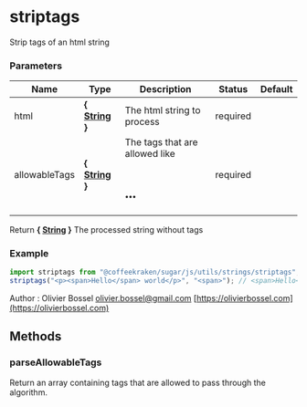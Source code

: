 # striptags

Strip tags of an html string

### Parameters

| Name          | Type                                                                                                   | Description                                | Status   | Default |
| ------------- | ------------------------------------------------------------------------------------------------------ | ------------------------------------------ | -------- | ------- |
| html          | **{ [String](https://developer.mozilla.org/fr/docs/Web/JavaScript/Reference/Objets_globaux/String) }** | The html string to process                 | required |
| allowableTags | **{ [String](https://developer.mozilla.org/fr/docs/Web/JavaScript/Reference/Objets_globaux/String) }** | The tags that are allowed like <h1><h2>... | required |

Return **{ [String](https://developer.mozilla.org/fr/docs/Web/JavaScript/Reference/Objets_globaux/String) }** The processed string without tags

### Example

```js
import striptags from "@coffeekraken/sugar/js/utils/strings/striptags";
striptags("<p><span>Hello</span> world</p>", "<span>"); // <span>Hello</span> world
```

Author : Olivier Bossel [olivier.bossel@gmail.com](mailto:olivier.bossel@gmail.com) [https://olivierbossel.com](https://olivierbossel.com)

## Methods

### parseAllowableTags

Return an array containing tags that are allowed to pass through the
algorithm.
